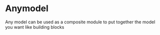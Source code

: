 # Anymodel
Any model can be used as a composite module to put together the model you want like building blocks
